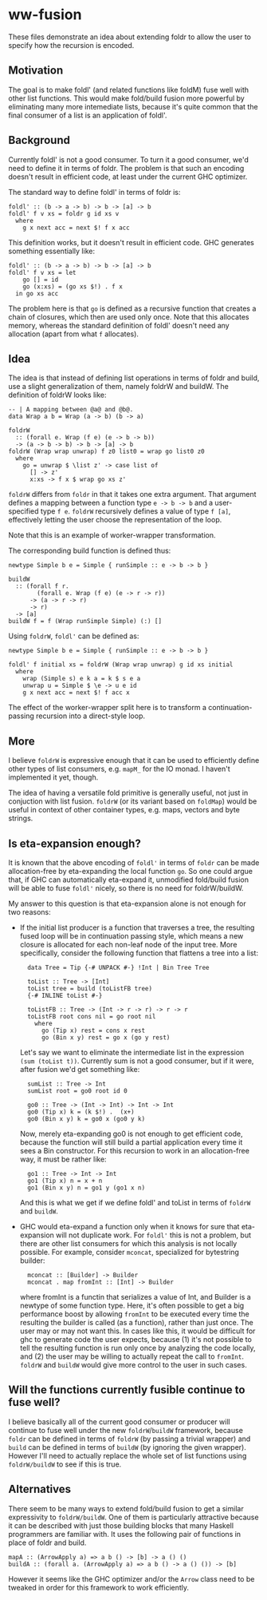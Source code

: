 ww-fusion
=========

These files demonstrate an idea about extending foldr
to allow the user to specify how the recursion
is encoded.

Motivation
----------

The goal is to make foldl' (and related functions like foldM)
fuse well with other list functions.
This would make fold/build fusion more powerful by eliminating
many more intemediate lists, because it's quite common that
the final consumer of a list is an application of foldl'.

Background
----------

Currently foldl' is not a good consumer. To turn it a good consumer,
we'd need to define it in terms of foldr. The problem is that such
an encoding doesn't result in efficient code, at least under the
current GHC optimizer.

The standard way to define foldl' in terms of foldr is:

    foldl' :: (b -> a -> b) -> b -> [a] -> b
    foldl' f v xs = foldr g id xs v
      where
        g x next acc = next $! f x acc

This definition works, but it doesn't result in efficient code. GHC
generates something essentially like:

    foldl' :: (b -> a -> b) -> b -> [a] -> b
    foldl' f v xs = let
        go [] = id
        go (x:xs) = (go xs $!) . f x
      in go xs acc

The problem here is that `go` is defined as a recursive function that
creates a chain of closures, which then are used only once. Note
that this allocates memory, whereas the standard definition of
foldl' doesn't need any allocation (apart from what `f` allocates).

Idea
----

The idea is that instead of defining list operations in terms of foldr
and build, use a slight generalization of them, namely foldrW and buildW.
The definition of foldrW looks like:

    -- | A mapping between @a@ and @b@.
    data Wrap a b = Wrap (a -> b) (b -> a)

    foldrW
      :: (forall e. Wrap (f e) (e -> b -> b))
      -> (a -> b -> b) -> b -> [a] -> b
    foldrW (Wrap wrap unwrap) f z0 list0 = wrap go list0 z0
      where
        go = unwrap $ \list z' -> case list of
          [] -> z'
          x:xs -> f x $ wrap go xs z'

`foldrW` differs from `foldr` in that it takes one extra argument.
That argument defines a mapping between a function type `e -> b -> b`
and a user-specified type `f e`. `foldrW` recursively defines a
value of type `f [a]`, effectively letting the user choose the representation
of the loop.

Note that this is an example of worker-wrapper transformation.

The corresponding build function is defined thus:

    newtype Simple b e = Simple { runSimple :: e -> b -> b }

    buildW
      :: (forall f r.
            (forall e. Wrap (f e) (e -> r -> r))
          -> (a -> r -> r)
          -> r)
      -> [a]
    buildW f = f (Wrap runSimple Simple) (:) []

Using `foldrW`, `foldl'` can be defined as:

    newtype Simple b e = Simple { runSimple :: e -> b -> b }

    foldl' f initial xs = foldrW (Wrap wrap unwrap) g id xs initial
      where
        wrap (Simple s) e k a = k $ s e a
        unwrap u = Simple $ \e -> u e id
        g x next acc = next $! f acc x

The effect of the worker-wrapper split here is to transform a
continuation-passing recursion into a direct-style loop.

More
----

I believe `foldrW` is expressive enough that it can be used to
efficiently define other types
of list consumers, e.g. `mapM_` for the IO monad. I haven't implemented
it yet, though.

The idea of having a versatile fold primitive is generally useful,
not just in conjuction with list fusion. `foldrW` (or its variant
based on `foldMap`) would be useful in context of other container types,
e.g. maps, vectors and byte strings.

Is eta-expansion enough?
------------------------

It is known that the above encoding of `foldl'` in terms of `foldr` can
be made allocation-free by eta-expanding the local function `go`. So
one could argue that, if GHC can automatically eta-expand it, unmodified
fold/build fusion will be able to fuse `foldl'` nicely, so there is no
need for foldrW/buildW.

My answer to this question is that eta-expansion alone is not enough for
two reasons:

* If the initial list producer is a function that traverses a tree, the
  resulting fused loop will be in continuation passing style, which
  means a new closure is allocated for each non-leaf node of the input
  tree. More specifically, consider the following function that flattens
  a tree into a list:

        data Tree = Tip {-# UNPACK #-} !Int | Bin Tree Tree

        toList :: Tree -> [Int]
        toList tree = build (toListFB tree)
        {-# INLINE toList #-}

        toListFB :: Tree -> (Int -> r -> r) -> r -> r
        toListFB root cons nil = go root nil
          where
            go (Tip x) rest = cons x rest
            go (Bin x y) rest = go x (go y rest)

    Let's say we want to eliminate the intermediate list in the expression
    `(sum (toList t))`. Currently sum is not a good consumer, but if it
    were, after fusion we'd get something like:

        sumList :: Tree -> Int
        sumList root = go0 root id 0

        go0 :: Tree -> (Int -> Int) -> Int -> Int
        go0 (Tip x) k = (k $!) .  (x+)
        go0 (Bin x y) k = go0 x (go0 y k)

    Now, merely eta-expanding go0 is not enough to get efficient code,
    because the function will still build a partial application every
    time it sees a Bin constructor. For this recursion to work in an
    allocation-free way, it must be rather like:

        go1 :: Tree -> Int -> Int
        go1 (Tip x) n = x + n
        go1 (Bin x y) n = go1 y (go1 x n)

    And this is what we get if we define foldl' and toList in terms of
    `foldrW` and `buildW`.

* GHC would eta-expand a function only when it knows for sure that
  eta-expansion will not duplicate work. For `foldl'` this is not a
  problem, but there are other list consumers for which this analysis
  is not locally possible. For example, consider `mconcat`, specialized
  for bytestring builder:

        mconcat :: [Builder] -> Builder
        mconcat . map fromInt :: [Int] -> Builder

    where fromInt is a functin that serializes a value of Int, and Builder
    is a newtype of some function type. Here, it's often possible to get
    a big performance boost by allowing `fromInt` to be executed every time
    the resulting the builder is called (as a function), rather than just
    once. The user may or may not want this. In cases like this, it would be
    difficult for ghc to generate code the user expects, because (1) it's
    not possible to tell the resulting function is run only once by analyzing
    the code locally, and (2) the user may be willing to actually repeat
    the call to `fromInt`. `foldrW` and `buildW` would give more control
    to the user in such cases.

Will the functions currently fusible continue to fuse well?
-----------------------------------------------------------

I believe basically all of the current good consumer or producer will continue
to fuse well under the new `foldrW`/`buildW` framework, because `foldr` can
be defined in terms of `foldrW` (by passing a trivial wrapper) and `build` can
be defined in terms of `buildW` (by ignoring the given wrapper). However I'll
need to actually replace the whole set of list functions using `foldrW/buildW`
to see if this is true.

Alternatives
------------

There seem to be many ways to extend fold/build fusion to get a similar
expressivity to `foldrW/buildW`. One of them is particularly attractive because
it can be described with just those building blocks that many Haskell
programmers are familiar with.
It uses the following pair of functions in place of foldr and build.

    mapA :: (ArrowApply a) => a b () -> [b] -> a () ()
    buildA :: (forall a. (ArrowApply a) => a b () -> a () ()) -> [b]

However it seems like the GHC optimizer and/or the `Arrow` class need to be
tweaked in order for this framework to work efficiently.
